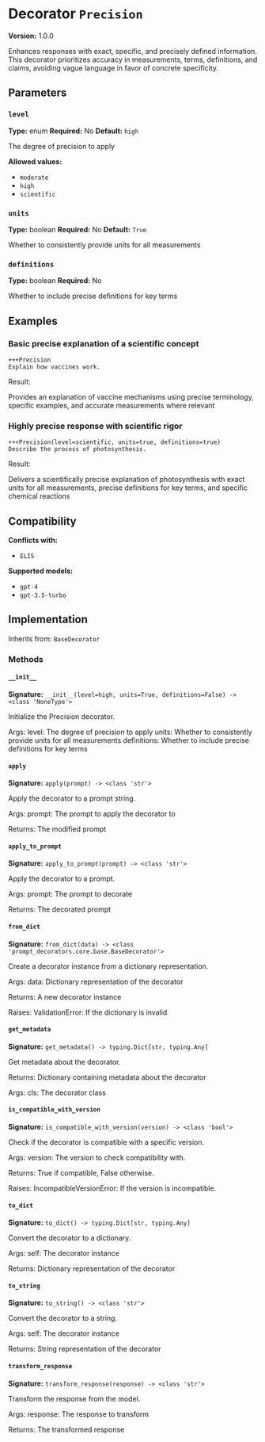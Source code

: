 # Decorator `Precision`

**Version:** 1.0.0

Enhances responses with exact, specific, and precisely defined information. This decorator prioritizes accuracy in measurements, terms, definitions, and claims, avoiding vague language in favor of concrete specificity.

## Parameters

### `level`

**Type:** enum
**Required:** No
**Default:** `high`

The degree of precision to apply

**Allowed values:**

- `moderate`
- `high`
- `scientific`

### `units`

**Type:** boolean
**Required:** No
**Default:** `True`

Whether to consistently provide units for all measurements

### `definitions`

**Type:** boolean
**Required:** No

Whether to include precise definitions for key terms

## Examples

### Basic precise explanation of a scientific concept

```
+++Precision
Explain how vaccines work.
```

Result:

Provides an explanation of vaccine mechanisms using precise terminology, specific examples, and accurate measurements where relevant

### Highly precise response with scientific rigor

```
+++Precision(level=scientific, units=true, definitions=true)
Describe the process of photosynthesis.
```

Result:

Delivers a scientifically precise explanation of photosynthesis with exact units for all measurements, precise definitions for key terms, and specific chemical reactions

## Compatibility

**Conflicts with:**

- `ELI5`

**Supported models:**

- `gpt-4`
- `gpt-3.5-turbo`

## Implementation

Inherits from: `BaseDecorator`

### Methods

#### `__init__`

**Signature:** `__init__(level=high, units=True, definitions=False) -> <class 'NoneType'>`

Initialize the Precision decorator.

Args:
    level: The degree of precision to apply
    units: Whether to consistently provide units for all measurements
    definitions: Whether to include precise definitions for key terms

#### `apply`

**Signature:** `apply(prompt) -> <class 'str'>`

Apply the decorator to a prompt string.

Args:
    prompt: The prompt to apply the decorator to


Returns:
    The modified prompt

#### `apply_to_prompt`

**Signature:** `apply_to_prompt(prompt) -> <class 'str'>`

Apply the decorator to a prompt.

Args:
    prompt: The prompt to decorate

Returns:
    The decorated prompt

#### `from_dict`

**Signature:** `from_dict(data) -> <class 'prompt_decorators.core.base.BaseDecorator'>`

Create a decorator instance from a dictionary representation.

Args:
    data: Dictionary representation of the decorator

Returns:
    A new decorator instance

Raises:
    ValidationError: If the dictionary is invalid

#### `get_metadata`

**Signature:** `get_metadata() -> typing.Dict[str, typing.Any]`

Get metadata about the decorator.

Returns:
    Dictionary containing metadata about the decorator


Args:
    cls: The decorator class

#### `is_compatible_with_version`

**Signature:** `is_compatible_with_version(version) -> <class 'bool'>`

Check if the decorator is compatible with a specific version.

Args:
    version: The version to check compatibility with.


Returns:
    True if compatible, False otherwise.


Raises:
    IncompatibleVersionError: If the version is incompatible.

#### `to_dict`

**Signature:** `to_dict() -> typing.Dict[str, typing.Any]`

Convert the decorator to a dictionary.

Args:
    self: The decorator instance

Returns:
    Dictionary representation of the decorator

#### `to_string`

**Signature:** `to_string() -> <class 'str'>`

Convert the decorator to a string.

Args:
    self: The decorator instance

Returns:
    String representation of the decorator

#### `transform_response`

**Signature:** `transform_response(response) -> <class 'str'>`

Transform the response from the model.

Args:
    response: The response to transform

Returns:
    The transformed response
